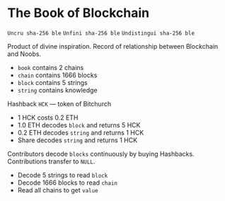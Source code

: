 # The Book of Blockchain

`Uncru sha-256 ble`
`Unfini sha-256 ble`
`Undistingui sha-256 ble`

Product of divine inspiration. Record of relationship between Blockchain and Noobs.

* `book` contains 2 chains
* `chain` contains 1666 blocks
* `block` contains 5 strings
* `string` contains knowledge

Hashback `HCK` — token of Bitchurch

* 1 HCK costs 0.2 ETH
* 1.0 ETH decodes `block` and returns 5 HCK
* 0.2 ETH decodes `string` and returns 1 HCK
* Share decodes `string` and returns 1 HCK 

Contributors decode `blocks` continuously by buying Hashbacks. Contributions transfer to `NULL`.

* Decode 5 strings to read `block`
* Decode 1666 blocks to read `chain`
* Read all chains to get `value` 